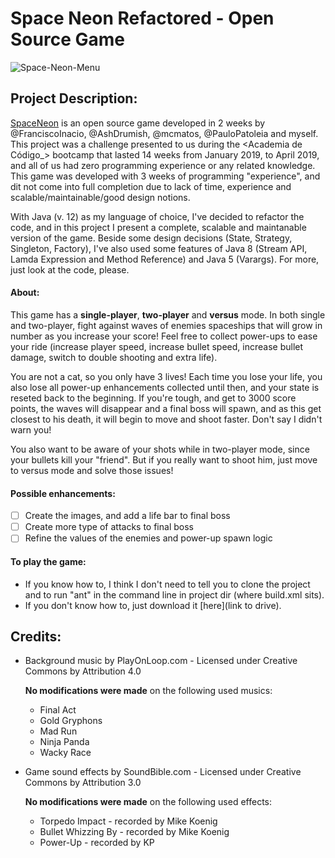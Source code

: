 # **Space Neon Refactored** - Open Source Game

![Space-Neon-Menu](https://i.imgur.com/gWsiMS3.png)

## **Project Description**:

[SpaceNeon](https://github.com/DavidPVaz/SpaceNeon) is an open source game developed in 2 weeks by @FranciscoInacio, 
@AshDrumish, @mcmatos, @PauloPatoleia and myself. This project was a challenge presented to us during the <Academia de Código_>
bootcamp that lasted 14 weeks from January 2019, to April 2019, and all of us had zero programming experience or any related 
knowledge. This game was developed with 3 weeks of programming "experience", and dit not come into full completion due to lack
of time, experience and scalable/maintainable/good design notions.

With Java (v. 12) as my language of choice, I've decided to refactor the code, and in this project I present a complete, 
scalable and maintanable version of the game. Beside some design decisions (State, Strategy, Singleton, Factory), I've also
used some features of Java 8 (Stream API, Lamda Expression and Method Reference) and Java 5 (Varargs). For more, just look at 
the code, please.

#### **About**:

This game has a **single-player**, **two-player** and **versus** mode. In both single and two-player, fight against waves of 
enemies spaceships that will grow in number as you increase your score! Feel free to collect power-ups to ease your ride 
(increase player speed, increase bullet speed, increase bullet damage, switch to double shooting and extra life). 

You are not a cat, so you only have 3 lives! Each time you lose your life, you also lose all power-up enhancements collected 
until then, and your state is reseted back to the beginning. If you're tough, and get to 3000 score points, the waves will 
disappear and a final boss will spawn, and as this get closest to his death, it will begin to move and shoot faster. Don't say
I didn't warn you! 

You also want to be aware of your shots while in two-player mode, since your bullets kill your "friend". But if you really want
to shoot him, just move to versus mode and solve those issues!

#### **Possible enhancements**:

- [ ] Create the images, and add a life bar to final boss
- [ ] Create more type of attacks to final boss
- [ ] Refine the values of the enemies and power-up spawn logic

#### **To play the game**:
- If you know how to, I think I don't need to tell you to clone the project and to run "ant" in the command line in project 
dir (where build.xml sits).
- If you don't know how to, just download it [here](link to drive).

## **Credits**:

- Background music by PlayOnLoop.com - Licensed under Creative Commons by Attribution 4.0
  
  **No modifications were made** on the following used musics:
  - Final Act
  - Gold Gryphons
  - Mad Run
  - Ninja Panda
  - Wacky Race
  
- Game sound effects by SoundBible.com - Licensed under Creative Commons by Attribution 3.0

  **No modifications were made** on the following used effects:
  - Torpedo Impact - recorded by Mike Koenig
  - Bullet Whizzing By - recorded by Mike Koenig
  - Power-Up - recorded by KP
